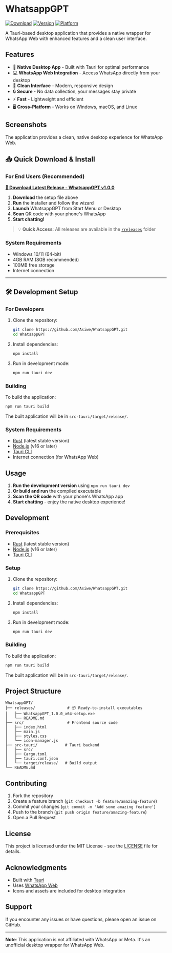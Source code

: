 # WhatsappGPT

[![Download](https://img.shields.io/badge/Download-Latest%20Release-blue?style=for-the-badge&logo=download)](./releases/WhatsappGPT_1.0.0_x64-setup.exe)
[![Version](https://img.shields.io/badge/Version-1.0.0-green?style=for-the-badge)](./releases/)
[![Platform](https://img.shields.io/badge/Platform-Windows-lightgrey?style=for-the-badge&logo=windows)](./releases/)

A Tauri-based desktop application that provides a native wrapper for WhatsApp Web with enhanced features and a clean user interface.

## Features

- 🚀 **Native Desktop App** - Built with Tauri for optimal performance
- 💻 **WhatsApp Web Integration** - Access WhatsApp directly from your desktop
- 🎨 **Clean Interface** - Modern, responsive design
- 🔒 **Secure** - No data collection, your messages stay private
- ⚡ **Fast** - Lightweight and efficient
- 🖥️ **Cross-Platform** - Works on Windows, macOS, and Linux

## Screenshots

The application provides a clean, native desktop experience for WhatsApp Web.

## 📥 Quick Download & Install

### For End Users (Recommended)

**[🚀 Download Latest Release - WhatsappGPT v1.0.0](./releases/WhatsappGPT_1.0.0_x64-setup.exe)**

1. **Download** the setup file above
2. **Run** the installer and follow the wizard
3. **Launch** WhatsappGPT from Start Menu or Desktop
4. **Scan** QR code with your phone's WhatsApp
5. **Start chatting!**

> 💡 **Quick Access**: All releases are available in the [`/releases`](./releases/) folder

### System Requirements
- Windows 10/11 (64-bit)
- 4GB RAM (8GB recommended)
- 100MB free storage
- Internet connection

---

## 🛠️ Development Setup

### For Developers

1. Clone the repository:
   ```bash
   git clone https://github.com/Asiwe/WhatsappGPT.git
   cd WhatsappGPT
   ```

2. Install dependencies:
   ```bash
   npm install
   ```

3. Run in development mode:
   ```bash
   npm run tauri dev
   ```

### Building

To build the application:

```bash
npm run tauri build
```

The built application will be in `src-tauri/target/release/`.

### System Requirements

- [Rust](https://rustup.rs/) (latest stable version)
- [Node.js](https://nodejs.org/) (v16 or later)
- [Tauri CLI](https://tauri.app/v1/guides/getting-started/prerequisites)
- Internet connection (for WhatsApp Web)

## Usage

1. **Run the development version** using `npm run tauri dev`
2. **Or build and run** the compiled executable
3. **Scan the QR code** with your phone's WhatsApp app
4. **Start chatting** - enjoy the native desktop experience!

## Development

### Prerequisites

- [Rust](https://rustup.rs/) (latest stable version)
- [Node.js](https://nodejs.org/) (v16 or later)
- [Tauri CLI](https://tauri.app/v1/guides/getting-started/prerequisites)

### Setup

1. Clone the repository:
   ```bash
   git clone https://github.com/Asiwe/WhatsappGPT.git
   cd WhatsappGPT
   ```

2. Install dependencies:
   ```bash
   npm install
   ```

3. Run in development mode:
   ```bash
   npm run tauri dev
   ```

### Building

To build the application:

```bash
npm run tauri build
```

The built application will be in `src-tauri/target/release/`.

## Project Structure

```
WhatsappGPT/
├── releases/              # 📦 Ready-to-install executables
│   ├── WhatsappGPT_1.0.0_x64-setup.exe
│   └── README.md
├── src/                   # Frontend source code
│   ├── index.html
│   ├── main.js
│   ├── styles.css
│   └── icon-manager.js
├── src-tauri/            # Tauri backend
│   ├── src/
│   ├── Cargo.toml
│   ├── tauri.conf.json
│   └── target/release/   # Build output
└── README.md
```

## Contributing

1. Fork the repository
2. Create a feature branch (`git checkout -b feature/amazing-feature`)
3. Commit your changes (`git commit -m 'Add some amazing feature'`)
4. Push to the branch (`git push origin feature/amazing-feature`)
5. Open a Pull Request

## License

This project is licensed under the MIT License - see the [LICENSE](LICENSE) file for details.

## Acknowledgments

- Built with [Tauri](https://tauri.app/)
- Uses [WhatsApp Web](https://web.whatsapp.com/)
- Icons and assets are included for desktop integration

## Support

If you encounter any issues or have questions, please open an issue on GitHub.

---

**Note**: This application is not affiliated with WhatsApp or Meta. It's an unofficial desktop wrapper for WhatsApp Web.